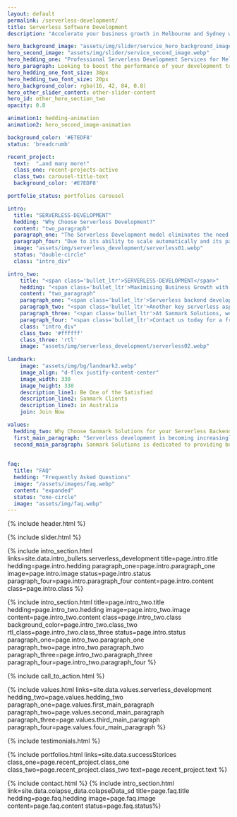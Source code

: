 ```yaml
---
layout: default
permalink: /serverless-development/
title: Serverless Software Development
description: "Accelerate your business growth in Melbourne and Sydney with our serverless development services. Contact us today for a tailored solution!"

hero_background_image: "assets/img/slider/service_hero_background_image.webp.webp"
hero_second_image: "assets/img/slider/service_second_image.webp"
hero_hedding_one: "Professional Serverless Development Services for Melbourne and Sydney Businesses"
hero_paragraph: Looking to boost the performance of your development team and drive growth for your Melbourne and Sydney-based business? Our professional serverless development services provide access to a vast talent pool of experts who can help you unlock the full potential of serverless development. Whether you need help with a specific project or ongoing support, our team can provide a tailored solution that meets your unique needs. Don't miss out on the benefits of serverless development - contact us today to learn more about how we can help your business succeed.
hero_hedding_one_font_size: 38px
hero_hedding_two_font_size: 20px
hero_background_color: rgba(16, 42, 84, 0.8)
hero_other_slider_content: other-slider-content
hero_id: other_hero_section_two
opacity: 0.8

animation1: hedding-animation
animation2: hero_second_image-animation

background_color: '#E7EDF8'
status: 'breadcrumb' 

recent_project: 
  text:  "…and many more!"
  class_one: recent-projects-active
  class_two: carousel-title-text
  background_color: '#E7EDF8'

portfolio_status: portfolios carousel

intro:
  title: "SERVERLESS-DEVELOPMENT"
  hedding: "Why Choose Serverless Development?"
  content: "two_paragraph"
  paragraph_one: "The Serverless Development model eliminates the need for server management by allowing developers to build and deploy applications directly on the cloud. Due to its features, serverless development has become increasingly popular among businesses and developers in Melbourne and Sydney."
  paragraph_four: "Due to its ability to scale automatically and its pay-per-use pricing model, serverless development offers businesses a cost-effective and efficient way to build and run their applications. At Sanmark Solutions, our serverless experts leverage the latest technologies and frameworks to help businesses take advantage of these benefits and maximise their growth potential."
  image: "assets/img/serverless_development/serverless01.webp"
  status: "double-circle"
  class: "intro_div"

intro_two: 
    title: "<span class='bullet_ltr'>SERVERLESS-DEVELOPMENT</span>"
    hedding: "<span class='bullet_ltr'>Maximising Business Growth with Serverless Backend Development in Melbourne and Sydney</span>"
    content: "two_paragraph"
    paragraph_one: "<span class='bullet_ltr'>Serverless backend development is an ideal choice for businesses looking to maximise growth and efficiency. By using serverless, businesses can take advantage of the pay-per-use billing model, leading to significant cost savings. This can free up resources that can be re-invested into the business, which can help to drive growth.Serverless also allows for automatic scaling of your application based on demand without requiring manual intervention. This means that your application can handle sudden spikes in traffic without any additional work on your part. This can help ensure that your application is always available and responsive to your customers, which can help drive engagement and growth.</span>"
    paragraph_two: "<span class='bullet_ltr'>Another key serverless aspect that can help drive business growth is the ability to offload much of the operational work of running your application to the underlying platform. This can allow your team to focus on more critical tasks and help to drive growth by allowing you to focus on developing and improving your application rather than managing infrastructure.</span>"
    paragraph_three: "<span class='bullet_ltr'>At Sanmark Solutions, we understand the importance of maximising business growth and providing comprehensive serverless backend development services to Melbourne and Sydney businesses. Our experienced team of developers can help you create a serverless backend tailored to your business needs. We work closely with you to understand your requirements and deliver a solution that will help you to drive growth, efficiency, and business success. Get in touch with us to learn more about how our serverless backend development services can help your business to grow.</span>"
    paragraph_four: "<span class='bullet_ltr'>Contact us today for a free consultation, and let us help you achieve your goals.</span>"
    class: "intro_div"
    class_two: '#ffffff'
    class_three: 'rtl'
    image: "assets/img/serverless_development/serverless02.webp"
  
landmark:
    image: "assets/img/bg/landmark2.webp"
    image_align: "d-flex justify-content-center"
    image_width: 330
    image_height: 330
    description_line1: Be One of the Satisfied
    description_line2: Sanmark Clients
    description_line3: in Australia
    join: Join Now

values:
  hedding_two: Why Choose Sanmark Solutions for your Serverless Backend Development Needs in Melbourne and Sydney?
  first_main_paragraph: "Serverless development is becoming increasingly popular among businesses as it offers many advantages. With the growing popularity of serverless, it can be challenging to choose the right provider for your business needs. That’s why it’s essential to find a company that can provide you with the best serverless development solutions, and Sanmark Solutions is your ideal choice."
  second_main_paragraph: Sanmark Solutions is dedicated to providing businesses in Melbourne and Sydney with the best serverless development solutions to meet their specific needs. Our team of experts is equipped with the latest technologies and is dedicated to delivering exceptional results every time. Whether a small business or a large enterprise, our team is ready to help you achieve your goals through serverless development. Choose Sanmark Solutions and experience the benefits of serverless development for yourself.
  
  
faq:
  title: "FAQ"
  hedding: "Frequently Asked Questions"
  image: "/assets/images/faq.webp"
  content: "expanded"
  status: "one-circle"
  image: "assets/img/faq.webp"
---
```


{% include header.html %}

<style>
   #bullet-title h1:before {
      top: 80px !important;
    }
</style>

{% include slider.html %}

<div style="margin-top:-50px; background-color:{{page.background_color}};" >
    <div style="height:50px"></div>
    </div>
{% include intro_section.html links=site.data.intro_bullets.serverless_development  title=page.intro.title hedding=page.intro.hedding 
      paragraph_one=page.intro.paragraph_one  image=page.intro.image status=page.intro.status paragraph_four=page.intro.paragraph_four  content=page.intro.content class=page.intro.class %}

{% include intro_section.html title=page.intro_two.title hedding=page.intro_two.hedding image=page.intro_two.image content=page.intro_two.content class=page.intro_two.class background_color=page.intro_two.class_two rtl_class=page.intro_two.class_three status=page.intro.status paragraph_one=page.intro_two.paragraph_one paragraph_two=page.intro_two.paragraph_two paragraph_three=page.intro_two.paragraph_three paragraph_four=page.intro_two.paragraph_four %}


{% include call_to_action.html %}

{% include values.html links=site.data.values.serverless_development hedding_two=page.values.hedding_two paragraph_one=page.values.first_main_paragraph paragraph_two=page.values.second_main_paragraph paragraph_three=page.values.third_main_paragraph paragraph_four=page.values.four_main_paragraph %}

{% include testimonials.html %}

{% include portfolios.html links=site.data.successStorices class_one=page.recent_project.class_one class_two=page.recent_project.class_two text=page.recent_project.text %}

{% include contact.html %}
{% include intro_section.html link=site.data.colapse_data.colapseData_sd title=page.faq.title hedding=page.faq.hedding image=page.faq.image content=page.faq.content status=page.faq.status%}

<script>
  $(document).ready(function () {
      var owl1 = $('#carouselOne .owl-carousel'); // Target the first carousel
      owl1.owlCarousel();
      $('#carouselOne .customNextBtn').click(function () { // Target the next button of the first carousel
          owl1.trigger('next.owl.carousel');
      });
      $('#carouselOne .customPrevBtn').click(function () { // Target the previous button of the first carousel
          owl1.trigger('prev.owl.carousel', [300]);
      });
  });

  $(document).ready(function () {
      var owl2 = $('#carouselTwo .owl-carousel'); // Target the second carousel
      owl2.owlCarousel();
      $('#carouselTwo .customNextBtn').click(function () { // Target the next button of the second carousel
          owl2.trigger('next.owl.carousel');
      });
      $('#carouselTwo .customPrevBtn').click(function () { // Target the previous button of the second carousel
          owl2.trigger('prev.owl.carousel', [300]);
      });
  });

  $(document).ready(function() {
    $("#owl-demo").owlCarousel({
    autoPlay: 3000, //Set AutoPlay to 3 seconds
    items : 4,
    itemsDesktop : [1199,3],
    itemsDesktopSmall : [979,3]
  });
});
function setCardHeights() {
      // Reset card heights
      $('.value-card').height('auto');

      // Initialize variables
      let maxHeight = 0;

      // Find the maximum height among the cards
      $('.value-card').each(function () {
        const cardHeight = $(this).outerHeight();
        maxHeight = Math.max(maxHeight, cardHeight);
      });

      // Set the maximum height to all the cards
      $('.value-card').height(maxHeight);
    }

    // Call the function initially and on window resize
    $(window).on('load resize', function () {
      setCardHeights();
    });
</script>
